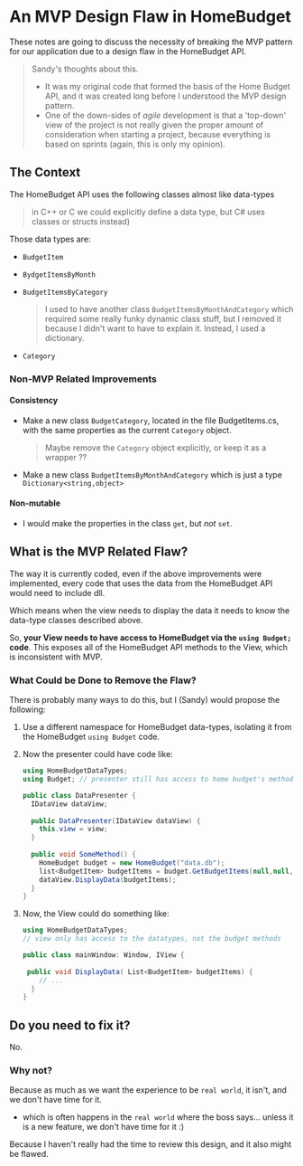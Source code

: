 # An MVP Design Flaw in HomeBudget

These notes are going to discuss the necessity of breaking the MVP pattern for our application due to a design flaw in the HomeBudget API.

> Sandy's thoughts about this.
>
> * It was my original code that formed the basis of the Home Budget API, and it was created long before I understood the MVP design pattern.  
> * One of the down-sides of *agile* development is that a 'top-down' view of the project is not really given the proper amount of consideration when starting a project, because everything is based on sprints (again, this is only my opinion).

## The Context

The HomeBudget API uses the following classes almost like data-types 

> in C++ or C we could explicitly define a data type, but C# uses classes or structs instead)

Those data types are:

* `BudgetItem`

* `BydgetItemsByMonth`

* `BudgetItemsByCategory`

  > I used to have another class `BudgetItemsByMonthAndCategory` which required some really funky dynamic class stuff, but I removed it because I didn't want to have to explain it.  Instead, I used a dictionary.

* `Category`

  

### Non-MVP Related Improvements

#### Consistency

* Make a new class `BudgetCategory`, located in the file BudgetItems.cs, with the same properties as the current `Category` object.

  > Maybe remove the `Category` object explicitly, or keep it as a wrapper ??

* Make a new class `BudgetItemsByMonthAndCategory` which is just a type `Dictionary<string,object>` 

#### Non-mutable

* I would make the properties in the class `get`, but *not* `set`.



## What is the MVP Related Flaw?

The way it is currently coded, even if the above improvements were implemented, every code that uses the data from the HomeBudget API would need to include dll.

Which means when the view needs to display the data it needs to know the data-type classes described above.

So, **your View needs to have access to HomeBudget via the `using Budget;` code**.  This exposes all of the HomeBudget API methods to the View, which is inconsistent with MVP.  



### What Could be Done to Remove the Flaw?

There is probably many ways to do this, but I (Sandy) would propose the following:

1) Use a different namespace for HomeBudget data-types, isolating it from the HomeBudget `using Budget` code.

2) Now the presenter could have code like:

   ```csharp
   using HomeBudgetDataTypes; 
   using Budget; // presenter still has access to home budget's methods
   
   public class DataPresenter {
     IDataView dataView;
     
     public DataPresenter(IDataView dataView) {
       this.view = view;
     }
     
     public void SomeMethod() {
       HomeBudget budget = new HomeBudget("data.db");
       list<BudgetItem> budgetItems = budget.GetBudgetItems(null,null,false,0);
       dataView.DisplayData(budgetItems);
     }
   }
   ```

   

3) Now, the View could do something like:

   ```csharp
   using HomeBudgetDataTypes;
   // view only has access to the datatypes, not the budget methods
   
   public class mainWindow: Window, IView {
     
   	public void DisplayData( List<BudgetItem> budgetItems) {
       // ...
     }
   }
   ```

   

## Do you need to fix it?

No.

### Why not?

Because as much as we want the experience to be `real world`, it isn't, and we don't have time for it.

* which is often happens in the `real world` where the boss says... unless it is a new feature, we don't have time for it :)

Because I haven't really had the time to review this design, and it also might be flawed. 

